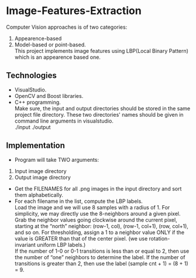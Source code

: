# Image-Features-Extraction
Computer Vision approaches is of two categories:<br />
1. Appearence-based<br />
2. Model-based or point-based.<br />
This project implements image features using LBP(Local Binary Pattern) which is an appearence based one.
## Technologies
* VisualStudio.
* OpenCV and Boost libraries.
* C++ programming.<br />
Make sure, the input and output directories should be stored in the same project file directory. These two directories' names should be given in command line arguments in visualstudio. <br />
./input ./output
## Implementation
* Program will take TWO arguments:<br />
1. Input image directory <br />
2. Output image directory
* Get the FILENAMES for all .png images in the input directory and sort them alphabetically.
*  For each filename in the list, compute the LBP labels.<br />
Load the image and we will use 8 samples with a radius of 1. For simplicity, we may directly use the 8-neighbors around a given pixel. Grab the neighbor values going clockwise around the current pixel, starting at the “north” neighbor: (row-1, col), (row-1, col+1), (row, col+1), and so on. For thresholding, assign a 1 to a neighbor value ONLY if the value is GREATER than that of the center pixel.
(we use rotation-invariant uniform LBP labels.)<br />
If the number of 1-0 or 0-1 transitions is less than or equal to 2, then use the number of “one” neighbors to determine the label. If the number of transitions is greater than 2, then use the label (sample cnt + 1) = (8 + 1) = 9.
